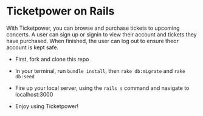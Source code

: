 # Ticketpower on Rails

With Ticketpower, you can browse and purchase tickets to upcoming concerts. A user can sign up or signin to view their account and tickets they have purchased. When finished, the user can log out to ensure theor account is kept safe.

* First, fork and clone this repo

* In your terminal, run `bundle install`, then `rake db:migrate` and `rake db:seed`

* Fire up your local server, using the `rails s` command and navigate to localhost:3000

* Enjoy using Ticketpower!
